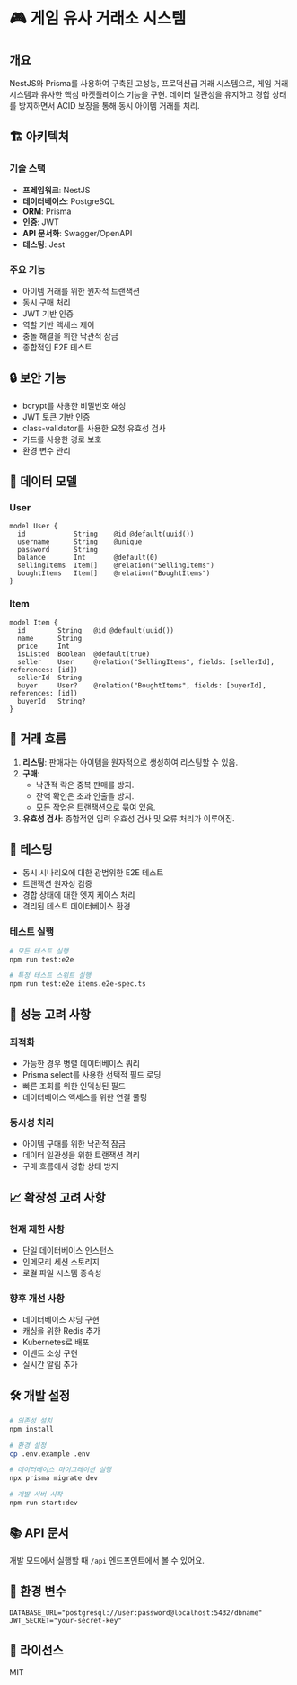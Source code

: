 # 🎮 게임 유사 거래소 시스템

## 개요
NestJS와 Prisma를 사용하여 구축된 고성능, 프로덕션급 거래 시스템으로, 게임 거래 시스템과 유사한 핵심 마켓플레이스 기능을 구현. 데이터 일관성을 유지하고 경합 상태를 방지하면서 ACID 보장을 통해 동시 아이템 거래를 처리.

## 🏗 아키텍처

### 기술 스택
- **프레임워크**: NestJS
- **데이터베이스**: PostgreSQL
- **ORM**: Prisma
- **인증**: JWT
- **API 문서화**: Swagger/OpenAPI
- **테스팅**: Jest

### 주요 기능
- 아이템 거래를 위한 원자적 트랜잭션
- 동시 구매 처리
- JWT 기반 인증
- 역할 기반 액세스 제어
- 충돌 해결을 위한 낙관적 잠금
- 종합적인 E2E 테스트

## 🔒 보안 기능

- bcrypt를 사용한 비밀번호 해싱
- JWT 토큰 기반 인증
- class-validator를 사용한 요청 유효성 검사
- 가드를 사용한 경로 보호
- 환경 변수 관리

## 💾 데이터 모델

### User
```prisma
model User {
  id            String    @id @default(uuid())
  username      String    @unique
  password      String    
  balance       Int       @default(0)
  sellingItems  Item[]    @relation("SellingItems")
  boughtItems   Item[]    @relation("BoughtItems")
}
```

### Item
```prisma
model Item {
  id        String   @id @default(uuid())
  name      String
  price     Int
  isListed  Boolean  @default(true)
  seller    User     @relation("SellingItems", fields: [sellerId], references: [id])
  sellerId  String
  buyer     User?    @relation("BoughtItems", fields: [buyerId], references: [id])
  buyerId   String?
}
```

## 🔄 거래 흐름
1. **리스팅**: 판매자는 아이템을 원자적으로 생성하여 리스팅할 수 있음.
2. **구매**: 
   - 낙관적 락은 중복 판매를 방지.
   - 잔액 확인은 초과 인출을 방지.
   - 모든 작업은 트랜잭션으로 묶여 있음.
3. **유효성 검사**: 종합적인 입력 유효성 검사 및 오류 처리가 이루어짐.

## 🧪 테스팅
- 동시 시나리오에 대한 광범위한 E2E 테스트
- 트랜잭션 원자성 검증
- 경합 상태에 대한 엣지 케이스 처리
- 격리된 테스트 데이터베이스 환경

### 테스트 실행
```bash
# 모든 테스트 실행
npm run test:e2e

# 특정 테스트 스위트 실행
npm run test:e2e items.e2e-spec.ts
```

## 🚀 성능 고려 사항

### 최적화
- 가능한 경우 병렬 데이터베이스 쿼리
- Prisma select를 사용한 선택적 필드 로딩
- 빠른 조회를 위한 인덱싱된 필드
- 데이터베이스 액세스를 위한 연결 풀링

### 동시성 처리
- 아이템 구매를 위한 낙관적 잠금
- 데이터 일관성을 위한 트랜잭션 격리
- 구매 흐름에서 경합 상태 방지

## 📈 확장성 고려 사항

### 현재 제한 사항
- 단일 데이터베이스 인스턴스
- 인메모리 세션 스토리지
- 로컬 파일 시스템 종속성

### 향후 개선 사항
- 데이터베이스 샤딩 구현
- 캐싱을 위한 Redis 추가
- Kubernetes로 배포
- 이벤트 소싱 구현
- 실시간 알림 추가

## 🛠 개발 설정

```bash
# 의존성 설치
npm install

# 환경 설정
cp .env.example .env

# 데이터베이스 마이그레이션 실행
npx prisma migrate dev

# 개발 서버 시작
npm run start:dev
```

## 📚 API 문서
개발 모드에서 실행할 때 `/api` 엔드포인트에서 볼 수 있어요.

## 🔐 환경 변수
```env
DATABASE_URL="postgresql://user:password@localhost:5432/dbname"
JWT_SECRET="your-secret-key"
```

## 📝 라이선스
MIT